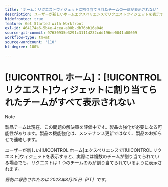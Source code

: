 ```yaml
---
title: 'ホーム：リクエストウィジェットに割り当てられたチームの一部が表示されない'
description: ユーザーが新しいホームエクスペリエンスでリクエストウィジェットを表示すると、実際には複数のチームが割り当てられている場合でも、リクエストは 1 つのチームのみが割り当てられているように表示されます。
hidefromtoc: true
feature: Get Started with Workfront
exl-id: 464174a6-5b4e-4cea-a00b-db76bb16a04d
source-git-commit: 97630935e3291c31114232cdd196ee0041a00609
workflow-type: tm+mt
source-wordcount: '110'
ht-degree: 100%

---
```


# [!UICONTROL ホーム]：[!UICONTROL リクエスト]ウィジェットに割り当てられたチームがすべて表示されない

>[!NOTE]
>
>製品チームは現在、この問題の解決策を評価中です。製品の強化が必要になる可能性があります。製品の機能強化は、メンテナンス更新ではなく、製品のお知らせで連絡します。

ユーザーが新しい[!UICONTROL ホーム]エクスペリエンスで[!UICONTROL リクエスト]ウィジェットを表示すると、実際には複数のチームが割り当てられている場合でも、リクエストは 1 つのチームのみが割り当てられているように表示されます。

_最初に報告されたのは 2023年8月25日（PT）です。_
